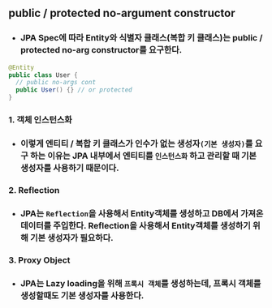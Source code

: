 ## public / protected no-argument constructor

- ### JPA Spec에 따라 Entity와 식별자 클래스(복합 키 클래스)는 public / protected no-arg constructor를 요구한다.

```java
@Entity
public class User {
  // public no-args cont
  public User() {} // or protected
}
```

### 1. 객체 인스턴스화

- ### 이렇게 엔티티 / 복합 키 클래스가 인수가 없는 생성자`(기본 생성자)`를 요구 하는 이유는 JPA 내부에서 엔티티를 `인스턴스화` 하고 관리할 때 기본 생성자를 사용하기 때문이다.

### 2. Reflection

- ### JPA는 `Reflection`을 사용해서 Entity객체를 생성하고 DB에서 가져온 데이터를 주입한다. Reflection을 사용해서 Entity객체를 생성하기 위해 기본 생성자가 필요하다.

### 3. Proxy Object

- ### JPA는 Lazy loading을 위해 `프록시 객체`를 생성하는데, 프록시 객체를 생성할때도 기본 생성자를 사용한다.
